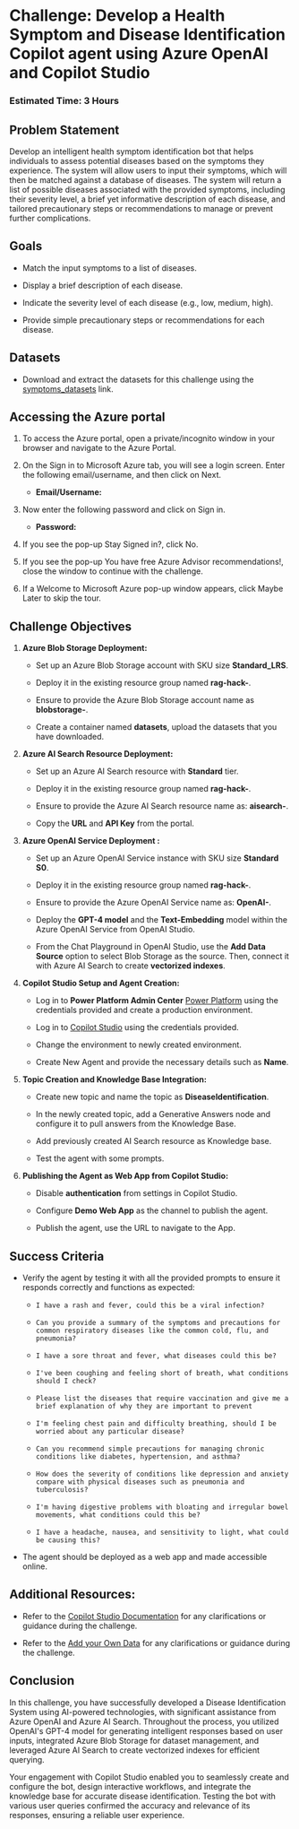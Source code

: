 # Challenge: Develop a Health Symptom and Disease Identification Copilot agent using Azure OpenAI and Copilot Studio

### Estimated Time: 3 Hours
  
## Problem Statement

Develop an intelligent health symptom identification bot that helps individuals to assess potential diseases based on the symptoms they experience. The system will allow users to input their symptoms, which will then be matched against a database of diseases. The system will return a list of possible diseases associated with the provided symptoms, including their severity level, a brief yet informative description of each disease, and tailored precautionary steps or recommendations to manage or prevent further complications.

## Goals

- Match the input symptoms to a list of diseases.

- Display a brief description of each disease.

- Indicate the severity level of each disease (e.g., low, medium, high).

- Provide simple precautionary steps or recommendations for each disease.

## Datasets 

- Download and extract the datasets for this challenge using the [symptoms_datasets]() link.

## Accessing the Azure portal

1. To access the Azure portal, open a private/incognito window in your browser and navigate to the Azure Portal.

1. On the Sign in to Microsoft Azure tab, you will see a login screen. Enter the following email/username, and then click on Next.

   - **Email/Username:** <inject key="AzureAdUserEmail"></inject>

1. Now enter the following password and click on Sign in.

   - **Password:** <inject key="AzureAdUserPassword"></inject>

1. If you see the pop-up Stay Signed in?, click No.

1. If you see the pop-up You have free Azure Advisor recommendations!, close the window to continue with the challenge.

1. If a Welcome to Microsoft Azure pop-up window appears, click Maybe Later to skip the tour.

## Challenge Objectives  

1. **Azure Blob Storage Deployment:**

   - Set up an Azure Blob Storage account with SKU size **Standard_LRS**.

   - Deploy it in the existing resource group named **rag-hack-<inject key="Deployment ID" enableCopy="false"/>**.

   - Ensure to provide the Azure Blob Storage account name as **blobstorage-<inject key="Deployment ID" enableCopy="false"/>**.

   - Create a container named **datasets**, upload the datasets that you have downloaded.

2. **Azure AI Search Resource Deployment:**

   - Set up an Azure AI Search resource with **Standard** tier.

   - Deploy it in the existing resource group named **rag-hack-<inject key="Deployment ID" enableCopy="false"/>**.

   -  Ensure to provide the Azure AI Search resource name as: **aisearch-<inject key="Deployment ID" enableCopy="false"/>**.

   - Copy the **URL** and **API Key** from the portal.

3. **Azure OpenAI Service Deployment :**

   - Set up an Azure OpenAI Service instance with SKU size **Standard S0**.

   - Deploy it in the existing resource group named **rag-hack-<inject key="Deployment ID" enableCopy="false"/>**.

   -  Ensure to provide the Azure OpenAI Service name as: **OpenAI-<inject key="Deployment ID" enableCopy="false"/>**.

   - Deploy the **GPT-4 model** and the **Text-Embedding** model within the Azure OpenAI Service from OpenAI Studio.

   - From the Chat Playground in OpenAI Studio, use the **Add Data Source** option to select Blob Storage as the source. Then, connect it with Azure AI Search to create **vectorized indexes**.

4. **Copilot Studio Setup and Agent Creation:**

   - Log in to **Power Platform Admin Center** [Power Platform](https://admin.powerplatform.microsoft.com/) using the credentials provided and create a production environment.

   - Log in to [Copilot Studio](https://www.google.com/url?sa=t&rct=j&q=&esrc=s&source=web&cd=&cad=rja&uact=8&ved=2ahUKEwjP2MGwj5GKAxV2hK8BHX7POdIQFnoECA4QAQ&url=https%3A%2F%2Fwww.microsoft.com%2Fen-us%2Fmicrosoft-copilot%2Fmicrosoft-copilot-studio&usg=AOvVaw1WLkkpGQ2nGBKuMr-VIVIC&opi=89978449)  using the credentials provided.

   - Change the environment to newly created environment.

   - Create New Agent and provide the necessary details such as **Name**.

5. **Topic Creation and Knowledge Base Integration:**

   -  Create new topic and name the topic as **DiseaseIdentification**.

   - In the newly created topic, add a Generative Answers node and configure it to pull answers from the Knowledge Base.

   - Add previously created AI Search resource as Knowledge base.

   - Test the agent with some prompts.

6. **Publishing the Agent as Web App from Copilot Studio:**

   - Disable **authentication** from settings in Copilot Studio.

   - Configure **Demo Web App** as the channel to publish the agent.

   - Publish the agent, use the URL to navigate to the App.

## Success Criteria  

- Verify the agent by testing it with all the provided prompts to ensure it responds correctly and functions as expected:

  - `I have a rash and fever, could this be a viral infection?`

  - `Can you provide a summary of the symptoms and precautions for common respiratory diseases like the common cold, flu, and pneumonia?`

  - `I have a sore throat and fever, what diseases could this be?`

  - `I've been coughing and feeling short of breath, what conditions should I check?`

  - `Please list the diseases that require vaccination and give me a brief explanation of why they are important to prevent`

  - `I'm feeling chest pain and difficulty breathing, should I be worried about any particular disease?`

  - `Can you recommend simple precautions for managing chronic conditions like diabetes, hypertension, and asthma?`

  - `How does the severity of conditions like depression and anxiety compare with physical diseases such as pneumonia and tuberculosis?`

  - `I'm having digestive problems with bloating and irregular bowel movements, what conditions could this be?`

  - `I have a headache, nausea, and sensitivity to light, what could be causing this?`

- The agent should be deployed as a web app and made accessible online.

## Additional Resources:

- Refer to the [Copilot Studio Documentation](https://learn.microsoft.com/en-us/microsoft-copilot-studio/) for any clarifications or guidance during the challenge.

- Refer to the [Add your Own Data](https://learn.microsoft.com/en-us/azure/ai-services/openai/use-your-data-quickstart?tabs=command-line%2Cjavascript-keyless%2Ctypescript-keyless%2Cpython-new&pivots=ai-foundry-portal) for any clarifications or guidance during the challenge.

## Conclusion  

In this challenge, you have successfully developed a Disease Identification System using AI-powered technologies, with significant assistance from Azure OpenAI and Azure AI Search. Throughout the process, you utilized OpenAI's GPT-4 model for generating intelligent responses based on user inputs, integrated Azure Blob Storage for dataset management, and leveraged Azure AI Search to create vectorized indexes for efficient querying.

Your engagement with Copilot Studio enabled you to seamlessly create and configure the bot, design interactive workflows, and integrate the knowledge base for accurate disease identification. Testing the bot with various user queries confirmed the accuracy and relevance of its responses, ensuring a reliable user experience.
  

